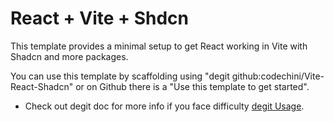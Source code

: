 # React + Vite + Shdcn

This template provides a minimal setup to get React working in Vite with Shadcn and more packages.

You can use this template by scaffolding using "degit github:codechini/Vite-React-Shadcn" or on Github there is a "Use this template to get started".
- Check out degit doc for more info if you face difficulty <a href='https://www.npmjs.com/package/degit' target="_blank">degit Usage</a>.
